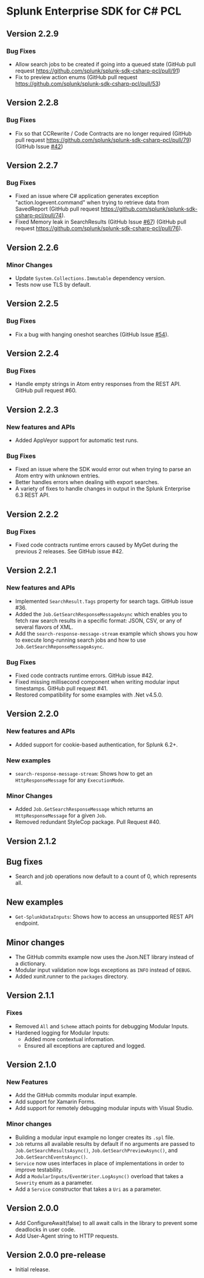 # Splunk Enterprise SDK for C# PCL

## Version 2.2.9

### Bug Fixes

* Allow search jobs to be created if going into a queued state (GitHub pull request https://github.com/splunk/splunk-sdk-csharp-pcl/pull/91)
* Fix to preview action enums (GitHub pull request https://github.com/splunk/splunk-sdk-csharp-pcl/pull/53)

## Version 2.2.8

### Bug Fixes

* Fix so that CCRewrite / Code Contracts are no longer required (GitHub pull request https://github.com/splunk/splunk-sdk-csharp-pcl/pull/79) (GitHub Issue [#42](https://github.com/splunk/splunk-sdk-csharp-pcl/issues/42))

## Version 2.2.7

### Bug Fixes

* Fixed an issue where C# application generates exception "action.logevent.command" when trying to retrieve data from SavedReport     (GitHub pull request https://github.com/splunk/splunk-sdk-csharp-pcl/pull/74).
* Fixed Memory leak in SearchResults (GitHub Issue [#67](https://github.com/splunk/splunk-sdk-csharp-pcl/issues/67)) (GitHub pull request https://github.com/splunk/splunk-sdk-csharp-pcl/pull/76).

## Version 2.2.6

### Minor Changes

* Update `System.Collections.Immutable` dependency version.
* Tests now use TLS by default.

## Version 2.2.5

### Bug Fixes

* Fix a bug with hanging oneshot searches (GitHub Issue [#54](https://github.com/splunk/splunk-sdk-csharp-pcl/issues/54)).

## Version 2.2.4

### Bug Fixes

* Handle empty strings in Atom entry responses from the REST API. GitHub pull request #60.

## Version 2.2.3

### New features and APIs

* Added AppVeyor support for automatic test runs.

### Bug Fixes

* Fixed an issue where the SDK would error out when trying to parse an Atom entry with unknown entries.
* Better handles errors when dealing with export searches.
* A variety of fixes to handle changes in output in the Splunk Enterprise 6.3 REST API.


## Version 2.2.2

### Bug Fixes

* Fixed code contracts runtime errors caused by MyGet during the previous 2 releases. See GitHub issue #42.

## Version 2.2.1

### New features and APIs

* Implemented `SearchResult.Tags` property for search tags. GitHub issue #36.
* Added the `Job.GetSearchResponseMessageAsync` which enables you to fetch raw search results in a specific format: JSON, CSV, or any of several flavors of XML.
* Add the `search-response-message-stream` example which shows you how to execute long-running search jobs and how to use `Job.GetSearchReponseMessageAsync`.

### Bug Fixes

* Fixed code contracts runtime errors. GitHub issue #42.
* Fixed missing millisecond component when writing modular input timestamps. GitHub pull request #41.
* Restored compatibility for some examples with .Net v4.5.0.

## Version 2.2.0

### New features and APIs
* Added support for cookie-based authentication, for Splunk 6.2+.

### New examples
* `search-response-message-stream`: Shows how to get an `HttpResponseMessage` for any `ExecutionMode`.

### Minor Changes
* Added `Job.GetSearchResponseMessage` which returns an `HttpResponseMessage` for a given `Job`.
* Removed redundant StyleCop package. Pull Request #40.

## Version 2.1.2

## Bug fixes
* Search and job operations now default to a count of 0, which represents all.

## New examples
* `Get-SplunkDataInputs`: Shows how to access an unsupported REST API endpoint.

## Minor changes
* The GitHub commits example now uses the Json.NET library instead of a dictionary.
* Modular input validation now logs exceptions as `INFO` instead of `DEBUG`.
* Added xunit.runner to the `packages` directory.

## Version 2.1.1

### Fixes
* Removed `All` and `Scheme` attach points for debugging Modular Inputs.
* Hardened logging for Modular Inputs:
  * Added more contextual information.
  * Ensured all exceptions are captured and logged.

## Version 2.1.0

### New Features
* Add the GitHub commits modular input example.
* Add support for Xamarin Forms.
* Add support for remotely debugging modular inputs with Visual Studio.

### Minor changes
* Building a modular input example no longer creates its `.spl` file.
* `Job` returns all available results by default if no arguments are passed to `Job.GetSearchResultsAsync()`, `Job.GetSearchPreviewAsync()`, and `Job.GetSearchEventsAsync()`.
* `Service` now uses interfaces in place of implementations in order to improve testability.
* Add a `ModularInputs/EventWriter.LogAsync()` overload that takes a `Severity` enum as a parameter.
* Add a `Service` constructor that takes a `Uri` as a parameter.

## Version 2.0.0
* Add ConfigureAwait(false) to all await calls in the library to prevent some deadlocks in user code.
* Add User-Agent string to HTTP requests.

## Version 2.0.0 pre-release

* Initial release.
